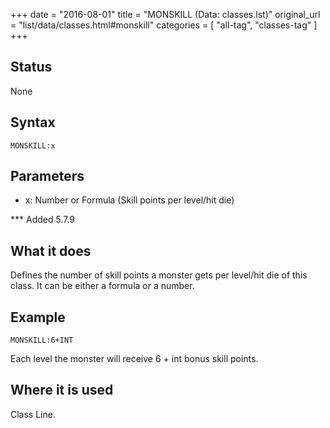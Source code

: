 +++
date = "2016-08-01"
title = "MONSKILL (Data: classes.lst)"
original_url = "list/data/classes.html#monskill"
categories = [ "all-tag", "classes-tag" ]
+++

## Status

None

## Syntax

`MONSKILL:x`

## Parameters

-   x: Number or Formula (Skill points per
    level/hit die)



<span id="monskill"></span> \*\*\* Added 5.7.9

What it does
------------

Defines the number of skill points a monster gets per level/hit die of
this class. It can be either a formula or a number.

Example
-------

`MONSKILL:6+INT`

Each level the monster will receive 6 + int bonus skill points.

Where it is used
----------------

Class Line.

